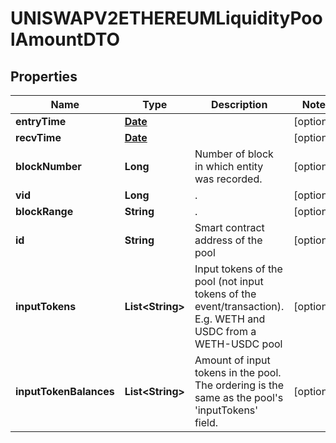 

# UNISWAPV2ETHEREUMLiquidityPoolAmountDTO

## Properties

Name | Type | Description | Notes
------------ | ------------- | ------------- | -------------
**entryTime** | [**Date**](Date.md) |  |  [optional]
**recvTime** | [**Date**](Date.md) |  |  [optional]
**blockNumber** | **Long** | Number of block in which entity was recorded. |  [optional]
**vid** | **Long** | . |  [optional]
**blockRange** | **String** | . |  [optional]
**id** | **String** | Smart contract address of the pool |  [optional]
**inputTokens** | **List&lt;String&gt;** | Input tokens of the pool (not input tokens of the event/transaction). E.g. WETH and USDC from a WETH-USDC pool |  [optional]
**inputTokenBalances** | **List&lt;String&gt;** | Amount of input tokens in the pool. The ordering is the same as the pool&#39;s &#39;inputTokens&#39; field. |  [optional]




